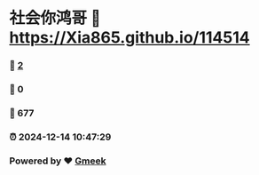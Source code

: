 # 社会你鸿哥 :link: https://Xia865.github.io/114514 
### :page_facing_up: [2](https://Xia865.github.io/114514/tag.html) 
### :speech_balloon: 0 
### :hibiscus: 677 
### :alarm_clock: 2024-12-14 10:47:29 
### Powered by :heart: [Gmeek](https://github.com/Meekdai/Gmeek)
